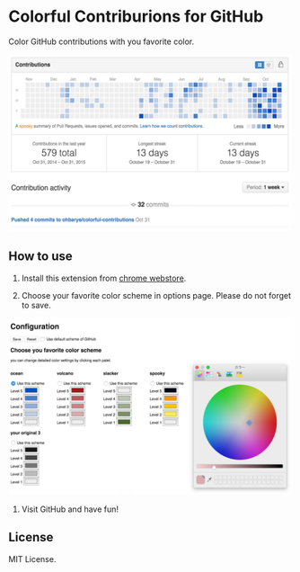 # Colorful Contriburions for GitHub

Color GitHub contributions with you favorite color.

![screenshot_1](https://raw.githubusercontent.com/ohbarye/colorful-contributions/master/chrome-webstore/screenshot_1.png)

## How to use

1. Install this extension from [chrome webstore](https://chrome.google.com/webstore/detail/colorful-contributions-fo/bmjeaidjieahhojfniojfmlbhmdkbmdo).

1. Choose your favorite color scheme in options page. Please do not forget to save.

  ![screenshot_2](https://raw.githubusercontent.com/ohbarye/colorful-contributions/master/chrome-webstore/screenshot_2.png)

1. Visit GitHub and have fun!

## License

MIT License.

